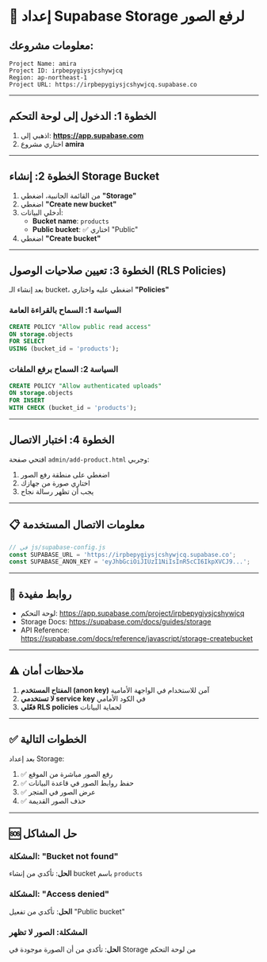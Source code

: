 # 📸 إعداد Supabase Storage لرفع الصور

## معلومات مشروعك:

```
Project Name: amira
Project ID: irpbepygiysjcshywjcq
Region: ap-northeast-1
Project URL: https://irpbepygiysjcshywjcq.supabase.co
```

---

## الخطوة 1: الدخول إلى لوحة التحكم

1. اذهبي إلى: **https://app.supabase.com**
2. اختاري مشروع **amira**

---

## الخطوة 2: إنشاء Storage Bucket

1. من القائمة الجانبية، اضغطي **"Storage"**
2. اضغطي **"Create new bucket"**
3. أدخلي البيانات:
   - **Bucket name**: `products`
   - **Public bucket**: ✅ اختاري "Public"
4. اضغطي **"Create bucket"**

---

## الخطوة 3: تعيين صلاحيات الوصول (RLS Policies)

بعد إنشاء الـ bucket، اضغطي عليه واختاري **"Policies"**

### السياسة 1: السماح بالقراءة العامة

```sql
CREATE POLICY "Allow public read access"
ON storage.objects
FOR SELECT
USING (bucket_id = 'products');
```

### السياسة 2: السماح برفع الملفات

```sql
CREATE POLICY "Allow authenticated uploads"
ON storage.objects
FOR INSERT
WITH CHECK (bucket_id = 'products');
```

---

## الخطوة 4: اختبار الاتصال

افتحي صفحة `admin/add-product.html` وجربي:

1. اضغطي على منطقة رفع الصور
2. اختاري صورة من جهازك
3. يجب أن تظهر رسالة نجاح

---

## 📋 معلومات الاتصال المستخدمة

```javascript
// في js/supabase-config.js
const SUPABASE_URL = 'https://irpbepygiysjcshywjcq.supabase.co';
const SUPABASE_ANON_KEY = 'eyJhbGciOiJIUzI1NiIsInR5cCI6IkpXVCJ9...';
```

---

## 🔗 روابط مفيدة

- لوحة التحكم: https://app.supabase.com/project/irpbepygiysjcshywjcq
- Storage Docs: https://supabase.com/docs/guides/storage
- API Reference: https://supabase.com/docs/reference/javascript/storage-createbucket

---

## ⚠️ ملاحظات أمان

1. **المفتاح المستخدم (anon key)** آمن للاستخدام في الواجهة الأمامية
2. **لا تستخدمي service key** في الكود الأمامي
3. **فعّلي RLS policies** لحماية البيانات

---

## ✅ الخطوات التالية

بعد إعداد Storage:

1. ✅ رفع الصور مباشرة من الموقع
2. ✅ حفظ روابط الصور في قاعدة البيانات
3. ✅ عرض الصور في المتجر
4. ✅ حذف الصور القديمة

---

## 🆘 حل المشاكل

### المشكلة: "Bucket not found"
**الحل**: تأكدي من إنشاء bucket باسم `products`

### المشكلة: "Access denied"
**الحل**: تأكدي من تفعيل "Public bucket"

### المشكلة: الصور لا تظهر
**الحل**: تأكدي من أن الصورة موجودة في Storage من لوحة التحكم

